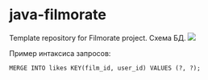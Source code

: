 # java-filmorate
Template repository for Filmorate project.
Схема БД.
![](C:\Users\yaya\dev\filmorate\java-filmorate\src\main\resources\filmorate.png)

Пример интаксиса запросов:

`MERGE INTO likes KEY(film_id, user_id) VALUES (?, ?);
`